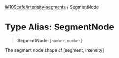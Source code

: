 [@109cafe/intensity-segments](index.md) / SegmentNode

# Type Alias: SegmentNode

> **SegmentNode**: [`number`, `number`]

The segment node shape of [segment, intensity]
